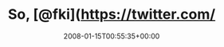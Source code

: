 ---
retweeted: false
source: <a href="http://twitter.com" rel="nofollow">Twitter Web Client</a>
entities:
  hashtags: []
  symbols: []
  user_mentions:
  - name: fki
    screen_name: fki
    indices:
    - '4'
    - '8'
    id_str: '12079872'
    id: '12079872'
  urls: []
display_text_range:
- '0'
- '36'
favorite_count: '0'
id_str: '599675932'
truncated: false
retweet_count: '0'
id: '599675932'
created_at: Tue Jan 15 00:55:35 +0000 2008
favorited: false
full_text: So, [@fki](https://twitter.com/fki) gleich tun und ab ins Bett.
lang: de
tags:
- pesos:twitter
date: '2008-01-15T00:55:35+00:00'
src: https://twitter.com/bascht/status/599675932
original_url: https://twitter.com/bascht/status/599675932
type: twitter_tweet
text: So, [@fki](https://twitter.com/fki) gleich tun und ab ins Bett.
title: So, [@fki](https://twitter.com/

---